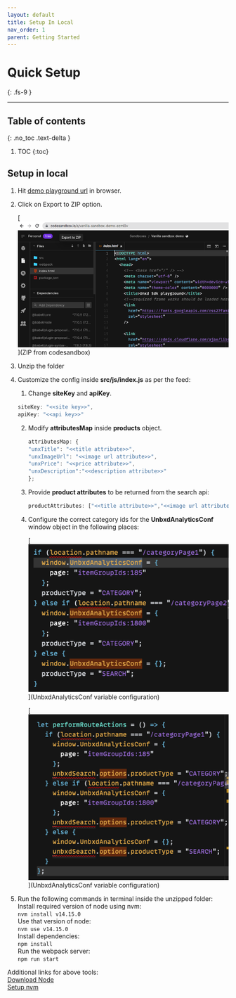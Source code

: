 ```yaml
---
layout: default
title: Setup In Local
nav_order: 1
parent: Getting Started
---
```


# Quick Setup
{: .fs-9 }

---

## Table of contents
{: .no_toc .text-delta }

1. TOC
{:toc}

## Setup in local

1. Hit [demo playground url](https://codesandbox.io/s/vanilla-sandbox-demo-ezmi0v) in browser.
2. Click on Export to ZIP option.

    [![Click on Export to ZIP option](../assets/zip.png)](ZIP from codesandbox)
3. Unzip the folder
4.  Customize the config inside **src/js/index.js** as per the feed:
    1. Change **siteKey** and **apiKey**.
    ```js
    siteKey: "<<site key>>",
    apiKey: "<<api key>>"
    ```
    2. Modify **attributesMap** inside **products** object.
        ```js
        attributesMap: {
        "unxTitle": "<<title attribute>>",
        "unxImageUrl": "<<image url attribute>>",
        "unxPrice": "<<price attribute>>",
        "unxDescription":"<<description attribute>>"
        };
        ```
    3. Provide **product attributes** to be returned from the search api:
        ```js
        productAttributes: ["<<title attribute>>","<<image url attribute>>","<<price attribute>>","<<description attribute>>"]
        ```
    4. Configure the correct category ids for the **UnbxdAnalyticsConf** window object in the   following places:<br/>

        [![Configure the correct category ids for the UnbxdAnalyticsConf window object](../assets/categoryid1.png)](UnbxdAnalyticsConf variable configuration)
        
        [![Configure the correct category ids for the UnbxdAnalyticsConf window object](../assets/categoryid2.png)](UnbxdAnalyticsConf variable configuration)<br/>

5. Run the following commands in terminal inside the unzipped folder:<br/>
Install required version of node using nvm:<br/>
```nvm install v14.15.0```<br/>
Use that version of node:<br/>
```nvm use v14.15.0```<br/>
Install dependencies:<br/>
```npm install```<br/>
Run the webpack server:<br/>
```npm run start```<br/>

Additional links for above tools:<br/>
[Download Node](3https://nodejs.org/en/download/)<br/>
[Setup nvm](https://nodesource.com/blog/installing-node-js-tutorial-using-nvm-on-mac-os-x-and-ubuntu/)<br/>



